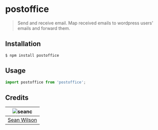 # postoffice
> Send and receive email. Map received emails to wordpress users' emails and forward them.

## Installation
```shell
$ npm install postoffice
```

## Usage
```javascript
import postoffice from 'postoffice';
```

## Credits
| ![seanc][avatar] |
|:---:|
| [Sean Wilson][github] |

  [avatar]: https://avatars.githubusercontent.com/u/13725538?v=3&s=125
  [github]: https://github.com/seanc
